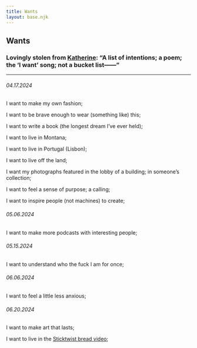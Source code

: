 ```yaml
---
title: Wants
layout: base.njk
---
```


## Wants

### Lovingly stolen from [Katherine](https://kayserifserif.place/intentions/): “A list of intentions; a poem; the ‘I want’ song; not a bucket list——” 

---

###### 04.17.2024

I want to make my own fashion;

I want to be brave enough to wear (something like) this;

I want to write a book (the longest dream I’ve ever held);

I want to live in Montana;

I want to live in Portugal (Lisbon);

I want to live off the land;

I want my photographs featured in the lobby of a building; in someone’s collection;

I want to feel a sense of purpose; a calling;

I want to inspire people (not machines) to create;

###### 05.06.2024

I want to make more podcasts with interesting people;

###### 05.15.2024

I want to understand who the fuck I am for once;

###### 06.06.2024

I want to feel a little less anxious;

###### 06.20.2024

I want to make art that lasts;

I want to live in the [Sticktwist bread video](https://vimeo.com/44654185);

